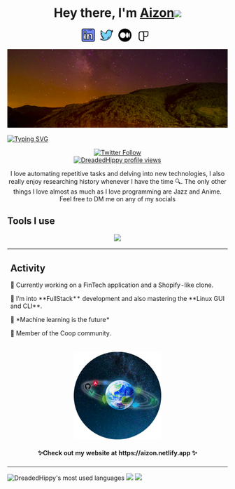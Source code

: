 <div align="center">
  <h1>Hey there, I'm <a href="https://aizon.netlify.app">Aizon</a><img src="https://media.giphy.com/media/hvRJCLFzcasrR4ia7z/giphy.gif" width="25px"></h1>
</div>

<p align='center'>
  <a href="https://www.linkedin.com/in/onotieose-izormen/"><img height="30" src="https://raw.githubusercontent.com/8bithemant/8bithemant/master/linkedin.png?raw=true"></a>&nbsp;&nbsp;
  <a href="https://twitter.com/HippyDreaded"><img height="30" src="https://raw.githubusercontent.com/8bithemant/8bithemant/master/twitter.png?raw=true"></a>&nbsp;&nbsp;
  <a href="https://medium.com/@onotaizee"><img height="30" src="https://github.com/DreadedHippy/DreadedHippy/blob/main/Files/medum%20logo.png"></a>&nbsp;&nbsp;
  <a href="https://usepayday.me/izormenonotieose9903"><img height="30" src="https://github.com/DreadedHippy/DreadedHippy/blob/main/Files/payday-logo.png?raw=true"></a>&nbsp;&nbsp;
</p>


<p align="center">
  <img src="https://github.com/DreadedHippy/DreadedHippy/blob/main/Files/Screenshot%20from%202022-06-27%2009-35-55.png" title="Backdrop">
</p>


[![Typing SVG](https://readme-typing-svg.demolab.com?font=Source+Code+Pro&weight=600&size=30&pause=1000&color=C86D16&center=true&vCenter=true&width=1000&lines=Full-stack+Web+Developer;A.I.+and+Cyber-security+Enthusiast;Mobile+App+Developer)](https://git.io/typing-svg)

<p align="center">
  <a href="https://twitter.com/HippyDreaded"><img alt="Twitter Follow" src="https://img.shields.io/twitter/follow/HippyDreaded?style=for-the-badge&color=ff9548&labelColor=black&logo=twitter&label=@HippyDreaded"></a>
  <br>
  <a href="https://visitor-badge.glitch.me/badge?page_id=DreadedHippy.DreadedHippy"> <img alt="DreadedHippy profile views" src="https://visitor-badge.glitch.me/badge?page_id=DreadedHippy.DreadedHippy"></a>
</p>

<p align="center">
  I love automating repetitive tasks and delving into new technologies, I also really enjoy researching history whenever I have the time 🔍. The only other things I love almost as much as I love programming are Jazz and Anime. Feel free to DM me on any of my socials
</p>
<h2>Tools I use</h2>
   <p align="center">
     <a href="https://skillicons.dev">
       <img src="https://skillicons.dev/icons?i=angular,flutter,sass,mongodb,js,nodejs,graphql,express,ts,vscode,git,nuxtjs,redis,reactivex,docker&perline=7" />
     </a>
   </p>
<table>
  <tr>
    <td valign="center">
      <h2>Activity</h2>
      <p>🔭 Currently working on a FinTech application and a Shopify-like clone. </p>
      <p>🌱 I’m into **FullStack** development and also mastering the **Linux GUI and CLI**.</p>
      <p>🤖 *Machine learning is the future*</p>
      <p>🥚 Member of the Coop community.</p>
    </td>
  </tr>
  <tr>
    <td valign="center">
      <p align="center">
        <img height="200" src="https://github.com/DreadedHippy/DreadedHippy/blob/main/Files/github-pfp-circled.png" alt="Figma design">
      </p>      
      <h4 align="center">✨Check out my website at https://aizon.netlify.app ✨</h4>
    </td>
  </tr>
</table>
<img height="200" src="https://github-readme-stats.vercel.app/api/top-langs/?username=DreadedHippy&theme=vision-friendly-dark" alt="DreadedHippy's most used languages"/>
<img src="https://github-readme-streak-stats.herokuapp.com?user=DreadedHippy&theme=vision-friendly-dark&hide_border=true&date_format=M%20j%5B%2C%20Y%5D&title_color=ff9548"/>
<img src="https://github-readme-stats.vercel.app/api?username=DreadedHippy&show_icons=true&theme=vision-friendly-dark&show_icons=true&title_color=ff9548&count_private=true"/>

